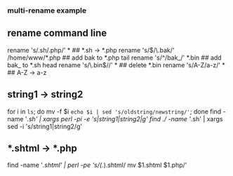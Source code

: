 ### multi-rename example

## rename command line
rename 's/\.sh/\.php/' *               ## *.sh -> *.php
rename 's/$/\.bak/' /home/www/*.php    ## add bak to *.php tail
rename 's/^/bak_/' *.bin               ## add bak_ to *.sh head
rename 's/\.bin$//' *                  ## delete *.bin
rename 's/A-Z/a-z/' *                  ## A-Z -> a-z

## string1 -> string2
for i in `ls`; do mv -f $i `echo $i | sed 's/oldstring/newstring/'`; done
find -name '*.sh' | xargs perl -pi -e 's|string1|string2|g'
find  ./ -name '*.sh' | xargs sed -i 's/string1|string2/g'

## *.shtml -> *.php
find -name '*.shtml' | perl -pe 's/(.*)\.shtml/ mv $1.shtml $1.php/'

